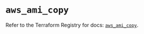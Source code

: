 # `aws_ami_copy`

Refer to the Terraform Registry for docs: [`aws_ami_copy`](https://registry.terraform.io/providers/hashicorp/aws/5.59.0/docs/resources/ami_copy).
